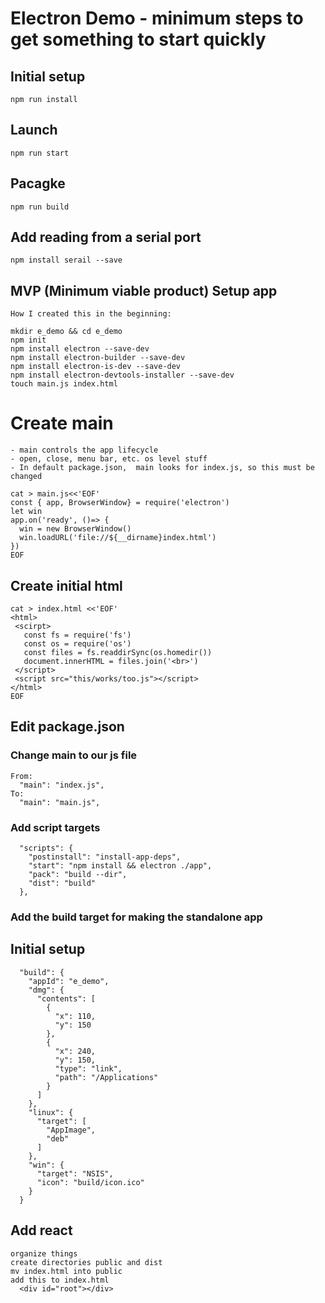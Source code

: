 # Electron Demo - minimum steps to get something to start quickly

## Initial setup
```.
npm run install
```
## Launch
```.
npm run start
```
## Pacagke
```.
npm run build
```
## Add reading from a serial port 
```.
npm install serail --save
```

## MVP (Minimum viable product) Setup app 
```.
How I created this in the beginning:

mkdir e_demo && cd e_demo
npm init
npm install electron --save-dev
npm install electron-builder --save-dev
npm install electron-is-dev --save-dev
npm install electron-devtools-installer --save-dev
touch main.js index.html
```

# Create main
```.
- main controls the app lifecycle
- open, close, menu bar, etc. os level stuff
- In default package.json,  main looks for index.js, so this must be changed

cat > main.js<<'EOF'
const { app, BrowserWindow} = require('electron')
let win
app.on('ready', ()=> {
  win = new BrowserWindow()
  win.loadURL('file://${__dirname}index.html')
})
EOF
``` 

## Create initial html
```.
cat > index.html <<'EOF'
<html>
 <scirpt>
   const fs = require('fs')
   const os = require('os')
   const files = fs.readdirSync(os.homedir())
   document.innerHTML = files.join('<br>')
 </script>
 <script src="this/works/too.js"></script>
</html>
EOF
```

## Edit package.json
### Change main to our js file
```.
From:
  "main": "index.js",
To:
  "main": "main.js",
```

### Add script targets
```.
  "scripts": {
    "postinstall": "install-app-deps",
    "start": "npm install && electron ./app",
    "pack": "build --dir",
    "dist": "build"
  },
```

### Add the build target for making the standalone app
## Initial setup
```.
  "build": {
    "appId": "e_demo",
    "dmg": {
      "contents": [
        {
          "x": 110,
          "y": 150
        },
        {
          "x": 240,
          "y": 150,
          "type": "link",
          "path": "/Applications"
        }
      ]
    },
    "linux": {
      "target": [
        "AppImage",
        "deb"
      ]
    },
    "win": {
      "target": "NSIS",
      "icon": "build/icon.ico"
    }
  }
```

## Add react 
```.
organize things
create directories public and dist
mv index.html into public
add this to index.html
  <div id="root"></div>
```

